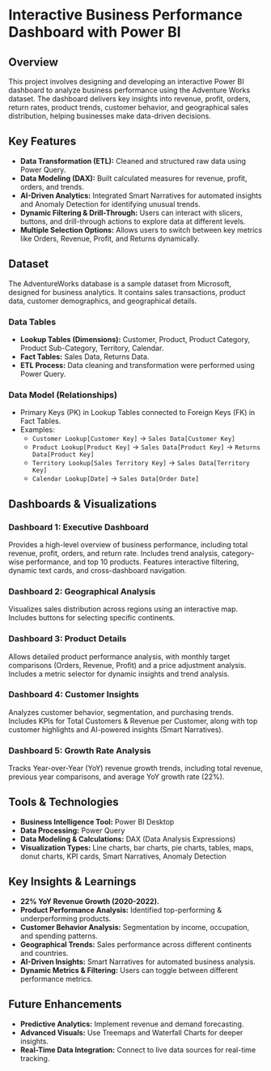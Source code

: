 # Interactive Business Performance Dashboard with Power BI  

## Overview  
This project involves designing and developing an interactive Power BI dashboard to analyze business performance using the Adventure Works dataset. The dashboard delivers key insights into revenue, profit, orders, return rates, product trends, customer behavior, and geographical sales distribution, helping businesses make data-driven decisions.  

## Key Features  
- **Data Transformation (ETL):** Cleaned and structured raw data using Power Query.  
- **Data Modeling (DAX):** Built calculated measures for revenue, profit, orders, and trends.  
- **AI-Driven Analytics:** Integrated Smart Narratives for automated insights and Anomaly Detection for identifying unusual trends.  
- **Dynamic Filtering & Drill-Through:** Users can interact with slicers, buttons, and drill-through actions to explore data at different levels.  
- **Multiple Selection Options:** Allows users to switch between key metrics like Orders, Revenue, Profit, and Returns dynamically.  

## Dataset  
The AdventureWorks database is a sample dataset from Microsoft, designed for business analytics. It contains sales transactions, product data, customer demographics, and geographical details.  

### Data Tables  
- **Lookup Tables (Dimensions):** Customer, Product, Product Category, Product Sub-Category, Territory, Calendar.  
- **Fact Tables:** Sales Data, Returns Data.  
- **ETL Process:** Data cleaning and transformation were performed using Power Query.  

### Data Model (Relationships)  
- Primary Keys (PK) in Lookup Tables connected to Foreign Keys (FK) in Fact Tables.  
- Examples:  
  - `Customer Lookup[Customer Key]` → `Sales Data[Customer Key]`  
  - `Product Lookup[Product Key]` → `Sales Data[Product Key]` → `Returns Data[Product Key]`  
  - `Territory Lookup[Sales Territory Key]` → `Sales Data[Territory Key]`  
  - `Calendar Lookup[Date]` → `Sales Data[Order Date]`  

## Dashboards & Visualizations  

### Dashboard 1: Executive Dashboard  
Provides a high-level overview of business performance, including total revenue, profit, orders, and return rate. Includes trend analysis, category-wise performance, and top 10 products. Features interactive filtering, dynamic text cards, and cross-dashboard navigation.  

### Dashboard 2: Geographical Analysis  
Visualizes sales distribution across regions using an interactive map. Includes buttons for selecting specific continents.  

### Dashboard 3: Product Details  
Allows detailed product performance analysis, with monthly target comparisons (Orders, Revenue, Profit) and a price adjustment analysis. Includes a metric selector for dynamic insights and trend analysis.  

### Dashboard 4: Customer Insights  
Analyzes customer behavior, segmentation, and purchasing trends. Includes KPIs for Total Customers & Revenue per Customer, along with top customer highlights and AI-powered insights (Smart Narratives).  

### Dashboard 5: Growth Rate Analysis  
Tracks Year-over-Year (YoY) revenue growth trends, including total revenue, previous year comparisons, and average YoY growth rate (22%).  

## Tools & Technologies  
- **Business Intelligence Tool:** Power BI Desktop  
- **Data Processing:** Power Query  
- **Data Modeling & Calculations:** DAX (Data Analysis Expressions)  
- **Visualization Types:** Line charts, bar charts, pie charts, tables, maps, donut charts, KPI cards, Smart Narratives, Anomaly Detection  

## Key Insights & Learnings  
- **22% YoY Revenue Growth (2020-2022).**  
- **Product Performance Analysis:** Identified top-performing & underperforming products.  
- **Customer Behavior Analysis:** Segmentation by income, occupation, and spending patterns.  
- **Geographical Trends:** Sales performance across different continents and countries.  
- **AI-Driven Insights:** Smart Narratives for automated business analysis.  
- **Dynamic Metrics & Filtering:** Users can toggle between different performance metrics.  

## Future Enhancements  
- **Predictive Analytics:** Implement revenue and demand forecasting.  
- **Advanced Visuals:** Use Treemaps and Waterfall Charts for deeper insights.  
- **Real-Time Data Integration:** Connect to live data sources for real-time tracking.  
